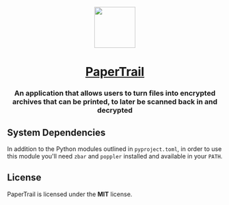 <p align="center">
  <a href="https://github.com/papertrail-app/papertrail">
    <img src="https://avatars.githubusercontent.com/u/161344602?s=200&v=4" height="96">
    <h1 align="center">PaperTrail</h1>
  </a>
</p>

<h3 align="center">
  An application that allows users to turn files into encrypted archives that can be printed, to later be scanned back in and decrypted
</h3>

<!-- <p align="center">
    <a href="link"><strong>Title</strong></a>  ·
    <a href="link"><strong>Title</strong></a>  ·
    <a href="link"><strong>Title</strong></a>  ·
    <a href="link"><strong>Title</strong></a> 
</p>
<br/> -->

<!-- Instructions on how to try the application out -->

## System Dependencies

In addition to the Python modules outlined in `pyproject.toml`, in order to use this module you'll need `zbar` and `poppler` installed and available in your `PATH`.

## License

PaperTrail is licensed under the **MIT** license.
